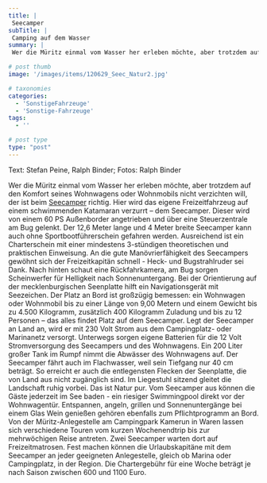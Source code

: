 ```yaml
---
title: |
 Seecamper
subTitle: |
 Camping auf dem Wasser
summary: |
 Wer die Müritz einmal vom Wasser her erleben möchte, aber trotzdem auf den Komfort seines Wohnwagens oder Wohnmobils nicht verzichten will, der ist beim Seecamper richtig. Hier wird das eigene Freizeitfahrzeug auf einem schwimmenden Katamaran verzurrt – dem Seecamper. Dieser wird von einem Außenbordmotor

# post thumb
image: '/images/items/120629_Seec_Natur2.jpg'

# taxonomies
categories: 
  - 'SonstigeFahrzeuge'
  - 'Sonstige-Fahrzeuge'
tags:
  - ''

# post type
type: "post"
---
```


Text: Stefan Peine, Ralph Binder; Fotos: Ralph Binder  

Wer die Müritz einmal vom Wasser her erleben möchte, aber trotzdem auf den Komfort seines Wohnwagens oder Wohnmobils nicht verzichten will, der ist beim [Seecamper](http://caravaningreisen.de/LinkClick.aspx?link=http%3a%2f%2fwww.camping-maritim.de%2f&tabid=684&portalid=5&mid=1708) richtig. Hier wird das eigene Freizeitfahrzeug auf einem schwimmenden Katamaran verzurrt – dem Seecamper. Dieser wird von einem 60 PS Außenborder angetrieben und über eine Steuerzentrale am Bug gelenkt. Der 12,6 Meter lange und 4 Meter breite Seecamper kann auch ohne Sportbootführerschein gefahren werden. Ausreichend ist ein Charterschein mit einer mindestens 3-stündigen theoretischen und praktischen Einweisung. An die gute Manövrierfähigkeit des Seecampers gewöhnt sich der Freizeitkapitän schnell - Heck- und Bugstrahlruder sei Dank. Nach hinten schaut eine Rückfahrkamera, am Bug sorgen Scheinwerfer für Helligkeit nach Sonnenuntergang. Bei der Orientierung auf der mecklenburgischen Seenplatte hilft ein Navigationsgerät mit Seezeichen. Der Platz an Bord ist großzügig bemessen: ein Wohnwagen oder Wohnmobil bis zu einer Länge von 9,00 Metern und einem Gewicht bis zu 4.500 Kilogramm, zusätzlich 400 Kilogramm Zuladung und bis zu 12 Personen – das alles findet Platz auf dem Seecamper. Legt der Seecamper an Land an, wird er mit 230 Volt Strom aus dem Campingplatz- oder Marinanetz versorgt. Unterwegs sorgen eigene Batterien für die 12 Volt Stromversorgung des Seecampers und des Wohnwagens. Ein 200 Liter großer Tank im Rumpf nimmt die Abwässer des Wohnwagens auf. Der Seecamper fährt auch im Flachwasser, weil sein Tiefgang nur 40 cm beträgt. So erreicht er auch die entlegensten Flecken der Seenplatte, die von Land aus nicht zugänglich sind. Im Liegestuhl sitzend gleitet die Landschaft ruhig vorbei. Das ist Natur pur. Vom Seecamper aus können die Gäste jederzeit im See baden - ein riesiger Swimmingpool direkt vor der Wohnwagentür. Entspannen, angeln, grillen und Sonnenuntergänge bei einem Glas Wein genießen gehören ebenfalls zum Pflichtprogramm an Bord. Von der Müritz-Anlegestelle am Campingpark Kamerun in Waren lassen sich verschiedene Touren vom kurzen Wochenendtrip bis zur mehrwöchigen Reise antreten. Zwei Seecamper warten dort auf Freizeitmatrosen. Fest machen können die Urlaubskapitäne mit dem Seecamper an jeder geeigneten Anlegestelle, gleich ob Marina oder Campingplatz, in der Region. Die Chartergebühr für eine Woche beträgt je nach Saison zwischen 600 und 1100 Euro.  
